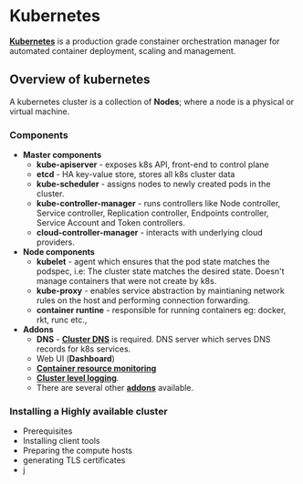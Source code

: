 <h1>Kubernetes</h1>

[**Kubernetes**](https://kubernetes.io/) is a production grade constainer orchestration manager for automated container deployment, scaling and management.

<h2>Overview of kubernetes</h2>

A kubernetes cluster is a collection of **Nodes**; where a node is a physical or virtual machine.

<h3>Components</h3>

* **Master components**
	* **kube-apiserver** - exposes k8s API, front-end to control plane
	* **etcd** - HA key-value store, stores all k8s cluster data
	* **kube-scheduler** - assigns nodes to newly created pods in the cluster.
	* **kube-controller-manager** - runs controllers like Node controller, Service controller, Replication controller, Endpoints controller, Service Account and Token controllers.
	* **cloud-controller-manager** - interacts with underlying cloud providers.
* **Node components**
	* **kubelet** - agent which ensures that the pod state matches the podspec, i.e: The cluster state matches the desired state. Doesn't manage containers that were not create by k8s.
	* **kube-proxy** - enables service abstraction by maintianing network rules on the host and performing connection forwarding.
	* **container runtine** - responsible for running containers eg: docker, rkt, runc etc.,
* **Addons**
	* **DNS** - [**Cluster DNS**](https://kubernetes.io/docs/concepts/services-networking/dns-pod-service/) is required. DNS server which serves DNS records for k8s services.
	* Web UI (**Dashboard**)
	* [**Container resource monitoring**](https://kubernetes.io/docs/tasks/debug-application-cluster/resource-usage-monitoring/)
	* [**Cluster level logging**](https://kubernetes.io/docs/concepts/cluster-administration/logging/).
	* There are several other [**addons**](https://kubernetes.io/docs/concepts/cluster-administration/addons/) available.

<h3>Installing a Highly available cluster</h3>

* Prerequisites
* Installing client tools
* Preparing the compute hosts
* generating TLS certificates
* j

